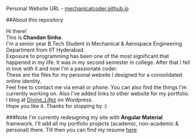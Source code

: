 Personal Website URL - [mechanicalcoder.github.io](https://mechanicalcoder.github.io)

##About this repository

Hi there!   
This is **Chandan Sinha**.  
I'm a senior year B.Tech Student in Mechanical & Aerospace Engineering Department from IIT Hyderabad.  
Exposure to programming has been one of the most significant that happened in my life. It was in my second semester in college. After that I fell in love with it and now I'm a passionate coder.  
These are the files for my personal website I designed for a consolidated online identity.  
Feel free to contact me via email or phone. You can also find the things I'm currently working on. Also I've added links to other website for my portfolio.    
I blog at [Divine_Lifez](https://thevindicatedaxiom.wordpress.com) on Wordpress.   
Hope you like it. Thanks for stopping by :)

###Note
I'm currently redesigning my site with **Angular Material** framework. I'll add all my portfolio projects (academic, non-academic & personal) there. Till then you can find my resume [here](mechanicalcoder.github.io/assets/resume.pdf)
